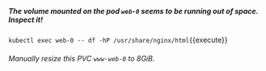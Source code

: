 </br>

##### The volume mounted on the pod `web-0` seems to be running out of space. Inspect it!



`kubectl exec web-0 -- df -hP /usr/share/nginx/html`{{execute}}



###### Manually resize this PVC `www-web-0` to 8GiB.
